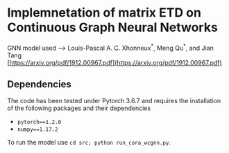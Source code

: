 # Implemnetation of matrix ETD on Continuous Graph Neural Networks
GNN model used --> Louis-Pascal A. C. Xhonneux<sup>\*</sup>, Meng Qu<sup>\*</sup>, and Jian Tang  
[https://arxiv.org/pdf/1912.00967.pdf](https://arxiv.org/pdf/1912.00967.pdf)

## Dependencies

The code has been tested under Pytorch 3.6.7 and requires the installation of the following packages and their dependencies

 - `pytorch==1.2.0`
 - `numpy==1.17.2`

To run the model use `cd src; python run_cora_wcgnn.py`.

